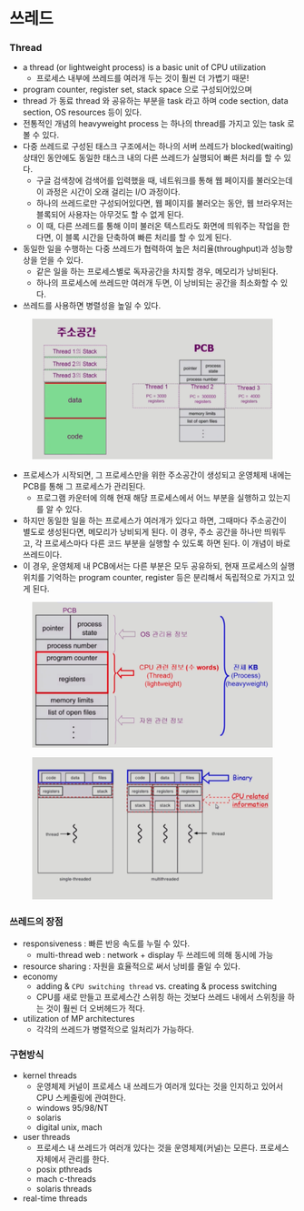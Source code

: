 # 쓰레드

### Thread

* a thread (or lightweight process) is a basic unit of CPU utilization
  * 프로세스 내부에 쓰레드를 여러개 두는 것이 훨씬 더 가볍기 때문!
* program counter, register set, stack space 으로 구성되어있으며
* thread 가 동료 thread 와 공유하는 부분을 task 라고 하며 code section, data section, OS resources 등이 있다.
* 전통적인 개념의 heavyweight process 는 하나의 thread를 가지고 있는 task 로 볼 수 있다.
* 다중 쓰레드로 구성된 태스크 구조에서는 하나의 서버 쓰레드가 blocked(waiting)상태인 동안에도 동일한 태스크 내의 다른 쓰레드가 실행되어 빠른 처리를 할 수 있다.
  * 구글 검색창에 검색어를 입력했을 때, 네트워크를 통해 웹 페이지를 불러오는데 이 과정은 시간이 오래 걸리는 I/O 과정이다.
  * 하나의 쓰레드로만 구성되어있다면, 웹 페이지를 불러오는 동안, 웹 브라우저는 블록되어 사용자는 아무것도 할 수 없게 된다.
  * 이 때, 다른 쓰레드를 통해 이미 불러온 텍스트라도 화면에 띄워주는 작업을 한다면, 이 블록 시간을 단축하여 빠른 처리를 할 수 있게 된다.
* 동일한 일을 수행하는 다중 쓰레드가 협력하여 높은 처리율(throughput)과 성능향상을 얻을 수 있다.
  * 같은 일을 하는 프로세스별로 독자공간을 차지할 경우, 메모리가 낭비된다.
  * 하나의 프로세스에 쓰레드만 여러개 두면, 이 낭비되는 공간을 최소화할 수 있다.
* 쓰레드를 사용하면 병렬성을 높일 수 있다.



<figure><img src="../../.gitbook/assets/image (8).png" alt=""><figcaption></figcaption></figure>

* 프로세스가 시작되면, 그 프로세스만을 위한 주소공간이 생성되고 운영체제 내에는 PCB를 통해 그 프로세스가 관리된다.
  * 프로그램 카운터에 의해 현재 해당 프로세스에서 어느 부분을 실행하고 있는지를 알 수 있다.
* 하지만 동일한 일을 하는 프로세스가 여러개가 있다고 하면, 그때마다 주소공간이 별도로 생성된다면, 메모리가 낭비되게 된다. 이 경우, 주소 공간을 하나만 띄워두고, 각 프로세스마다 다른 코드 부분을 실행할 수 있도록 하면 된다. 이 개념이 바로 쓰레드이다.
* 이 경우, 운영체제 내 PCB에서는 다른 부분은 모두 공유하되, 현재 프로세스의 실행 위치를 기억하는 program counter, register 등은 분리해서 독립적으로 가지고 있게 된다.

<figure><img src="../../.gitbook/assets/image (2).png" alt=""><figcaption></figcaption></figure>

<figure><img src="../../.gitbook/assets/image (1).png" alt=""><figcaption></figcaption></figure>



### 쓰레드의 장점

* responsiveness : 빠른 반응 속도를 누릴 수 있다.
  * multi-thread web : network + display 두 쓰레드에 의해 동시에 가능
* resource sharing : 자원을 효율적으로 써서 낭비를 줄일 수 있다.
* economy
  * adding & `CPU switching thread` vs. creating & process switching
  * CPU를 새로 만들고 프로세스간 스위칭 하는 것보다 쓰레드 내에서 스위칭을 하는 것이 훨씬 더 오버헤드가 적다.
* utilization of MP architectures
  * 각각의 쓰레드가 병렬적으로 일처리가 가능하다.

### 구현방식

* kernel threads
  * 운영체제 커널이 프로세스 내 쓰레드가 여러개 있다는 것을 인지하고 있어서 CPU 스케줄링에 관여한다.
  * windows 95/98/NT
  * solaris
  * digital unix, mach
* user threads
  * 프로세스 내 쓰레드가 여러개 있다는 것을 운영체제(커널)는 모른다. 프로세스 자체에서 관리를 한다.
  * posix pthreads
  * mach c-threads
  * solaris threads
* real-time threads

